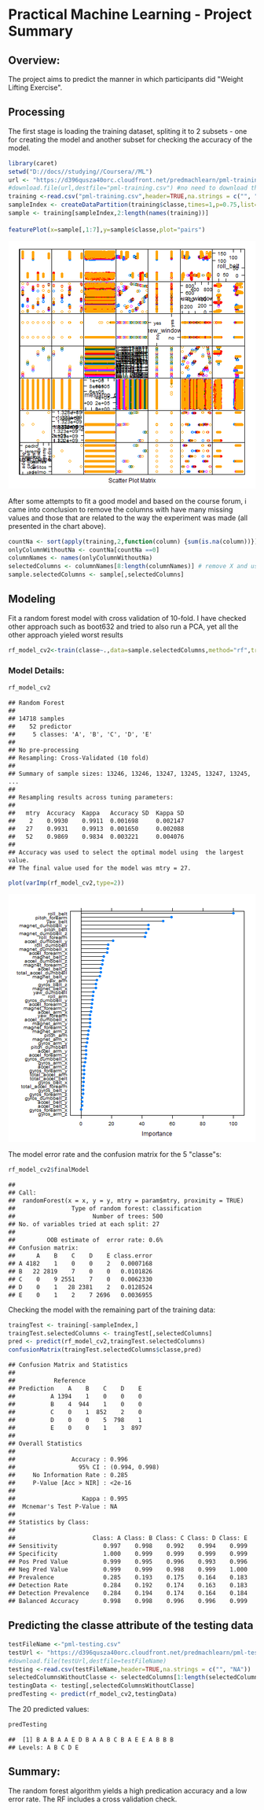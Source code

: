 Practical Machine Learning - Project Summary
============================================

## Overview:
The project aims to predict the manner in which participants did "Weight Lifting Exercise".

## Processing
The first stage is loading the training dataset, spliting it to 2 subsets - one for creating the model and another subset for checking the accuracy of the model.

```r
library(caret)
setwd("D://docs//studying//Coursera//ML")
url <- "https://d396qusza40orc.cloudfront.net/predmachlearn/pml-training.csv"
#download.file(url,destfile="pml-training.csv") #no need to download the file when compiling the Knit, since it is already in the workspace
training <-read.csv("pml-training.csv",header=TRUE,na.strings = c("", "NA"))
sampleIndex <- createDataPartition(training$classe,times=1,p=0.75,list=FALSE)
sample <- training[sampleIndex,2:length(names(training))]

featurePlot(x=sample[,1:7],y=sample$classe,plot="pairs")
```

![plot of chunk unnamed-chunk-1](figure/unnamed-chunk-1.png) 

After some attempts to fit a good model and based on the course forum, i came into conclusion to remove the columns with have many missing values and those that are related to the way the experiment was made (all presented in the chart above).


```r
countNa <- sort(apply(training,2,function(column) {sum(is.na(column))}))
onlyColumnWithoutNa <- countNa[countNa ==0]
columnNames <- names(onlyColumnWithoutNa)
selectedColumns <- columnNames[8:length(columnNames)] # remove X and user name and other attributes that relate to the way the experiment made
sample.selectedColumns <- sample[,selectedColumns]
```
## Modeling

Fit a random forest model with cross validation of 10-fold. I have checked other approach such as boot632 and tried to also run a PCA, yet all the other approach yieled worst results

```r
rf_model_cv2<-train(classe~.,data=sample.selectedColumns,method="rf",trControl=trainControl(method="cv"),prox=TRUE)
```
### Model Details:

```r
rf_model_cv2
```

```
## Random Forest 
## 
## 14718 samples
##    52 predictor
##     5 classes: 'A', 'B', 'C', 'D', 'E' 
## 
## No pre-processing
## Resampling: Cross-Validated (10 fold) 
## 
## Summary of sample sizes: 13246, 13246, 13247, 13245, 13247, 13245, ... 
## 
## Resampling results across tuning parameters:
## 
##   mtry  Accuracy  Kappa   Accuracy SD  Kappa SD
##    2    0.9930    0.9911  0.001698     0.002147
##   27    0.9931    0.9913  0.001650     0.002088
##   52    0.9869    0.9834  0.003221     0.004076
## 
## Accuracy was used to select the optimal model using  the largest value.
## The final value used for the model was mtry = 27.
```

```r
plot(varImp(rf_model_cv2,type=2))
```

![plot of chunk unnamed-chunk-4](figure/unnamed-chunk-4.png) 

The model error rate and the confusion matrix for the 5 "classe"s:

```r
rf_model_cv2$finalModel
```

```
## 
## Call:
##  randomForest(x = x, y = y, mtry = param$mtry, proximity = TRUE) 
##                Type of random forest: classification
##                      Number of trees: 500
## No. of variables tried at each split: 27
## 
##         OOB estimate of  error rate: 0.6%
## Confusion matrix:
##      A    B    C    D    E class.error
## A 4182    1    0    0    2   0.0007168
## B   22 2819    7    0    0   0.0101826
## C    0    9 2551    7    0   0.0062330
## D    0    1   28 2381    2   0.0128524
## E    0    1    2    7 2696   0.0036955
```

Checking the model with the remaining part of the training data:

```r
traingTest <- training[-sampleIndex,]
traingTest.selectedColumns <- traingTest[,selectedColumns]
pred <- predict(rf_model_cv2,traingTest.selectedColumns)
confusionMatrix(traingTest.selectedColumns$classe,pred)
```

```
## Confusion Matrix and Statistics
## 
##           Reference
## Prediction    A    B    C    D    E
##          A 1394    1    0    0    0
##          B    4  944    1    0    0
##          C    0    1  852    2    0
##          D    0    0    5  798    1
##          E    0    0    1    3  897
## 
## Overall Statistics
##                                         
##                Accuracy : 0.996         
##                  95% CI : (0.994, 0.998)
##     No Information Rate : 0.285         
##     P-Value [Acc > NIR] : <2e-16        
##                                         
##                   Kappa : 0.995         
##  Mcnemar's Test P-Value : NA            
## 
## Statistics by Class:
## 
##                      Class: A Class: B Class: C Class: D Class: E
## Sensitivity             0.997    0.998    0.992    0.994    0.999
## Specificity             1.000    0.999    0.999    0.999    0.999
## Pos Pred Value          0.999    0.995    0.996    0.993    0.996
## Neg Pred Value          0.999    0.999    0.998    0.999    1.000
## Prevalence              0.285    0.193    0.175    0.164    0.183
## Detection Rate          0.284    0.192    0.174    0.163    0.183
## Detection Prevalence    0.284    0.194    0.174    0.164    0.184
## Balanced Accuracy       0.998    0.998    0.996    0.996    0.999
```

## Predicting the classe attribute of the testing data

```r
testFileName <-"pml-testing.csv"
testUrl <- "https://d396qusza40orc.cloudfront.net/predmachlearn/pml-testing.csv"
#download.file(testUrl,destfile=testFileName)
testing <-read.csv(testFileName,header=TRUE,na.strings = c("", "NA"))
selectedColumnsWithoutClasse <- selectedColumns[1:length(selectedColumns)-1]
testingData <- testing[,selectedColumnsWithoutClasse]
predTesting <- predict(rf_model_cv2,testingData)
```

The 20 predicted values:

```r
predTesting
```

```
##  [1] B A B A A E D B A A B C B A E E A B B B
## Levels: A B C D E
```

## Summary:
The random forest algorithm yields a high predication accuracy and a low error rate. The RF includes a cross validation check.
